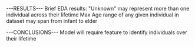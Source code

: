 ---RESULTS---
Brief EDA results: 
    "Unknown" may represent more than one individual across their lifetime
    Max Age range of any given individual in dataset may span from infant to elder
    

---CONCLUSIONS---
Model will require feature to identify individuals over their lifetime

